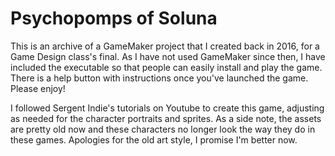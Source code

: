 # Psychopomps of Soluna
This is an archive of a GameMaker project that I created back in 2016, for a Game Design class's final. As I have not used GameMaker since then, I have included the executable so that people can easily install and play the game. There is a help button with instructions once you've launched the game. Please enjoy!

I followed Sergent Indie's tutorials on Youtube to create this game, adjusting as needed for the character portraits and sprites.
As a side note, the assets are pretty old now and these characters no longer look the way they do in these games. Apologies for the old art style, I promise I'm better now.
